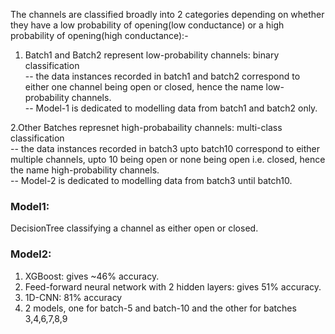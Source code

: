 The channels are classified broadly into 2 categories depending on whether they have a low probability of opening(low conductance) or a high probability of opening(high conductance):-  

1. Batch1 and Batch2 represent low-probability channels: binary classification  
  -- the data instances recorded in batch1 and batch2 correspond to either one channel being open or closed, hence the name          low-probability channels.  
  -- Model-1 is dedicated to modelling data from batch1 and batch2 only.  
  
2.Other Batches represnet high-probabaility channels: multi-class classification  
  -- the data instances recorded in batch3 upto batch10 correspond to either multiple channels, upto 10 being open or none          being open i.e. closed, hence the name high-probability channels.  
  -- Model-2 is dedicated to modelling data from batch3 until batch10.  
  

### Model1: 
  DecisionTree classifying a channel as either open or closed.
### Model2:  
  1. XGBoost: gives ~46% accuracy.  
  2. Feed-forward neural network with 2 hidden layers: gives 51% accuracy.  
  3. 1D-CNN: 81% accuracy  
  4. 2 models, one for batch-5 and batch-10 and the other for batches 3,4,6,7,8,9  
